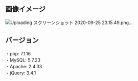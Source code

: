 ## 画像イメージ

![Uploading スクリーンショット 2020-09-25 23.15.49.png…]()


## バージョン
・php: 7.1.16  
・MySQL: 5.7.23  
・Apache: 2.4.33  
・jQuery: 3.4.1  

